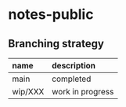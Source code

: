 # notes-public

## Branching strategy
|name|description|
|:-|:-|
|main|completed|
|wip/XXX|work in progress|
